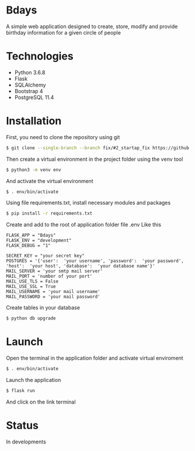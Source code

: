 # Bdays

A simple web application designed to create, store, modify and provide birthday information for a given circle of people

# Technologies

- Python 3.6.8
- Flask
- SQLAlchemy
- Bootstrap 4
- PostgreSQL 11.4


# Installation

First, you need to clone the repository using git

```bash
$ git clone --single-branch --branch fix/#2_startap_fix https://github.com/Quastrado/Bdays
```
Then create a virtual environment in the project folder using the venv tool
```bash
$ python3 -m venv env
```
And activate the virtual environment
```bash
$ . env/bin/activate
```
Using file requirements.txt, install neсessary modules and packages
```bash
$ pip install -r requirements.txt
```
Create and add to the root of application folder file .env
Like this
```
FLASK_APP = "Bdays"
FLASK_ENV = "development"
FLASK_DEBUG = "1"

SECRET_KEY = "your secret key"
POSTGRES = '{'user':  'your username', 'password':  'your password', 'host':  'your host', 'database':  'your database name'}'
MAIL_SERVER = 'your smtp mail server'
MAIL_PORT = 'number of your port'
MAIL_USE_TLS = False
MAIL_USE_SSL = True
MAIL_USERNAME = 'your mail username'
MAIL_PASSWORD = 'your mail password'
```

Create tables in your database
```bash
$ python db upgrade
```

# Launch

Open the terminal in the application folder and activate virtual enviroment
```bash
$ . env/bin/activate
```
Launch the application
```bash
$ flask run
```
And click on the link terminal

# Status

In developments


